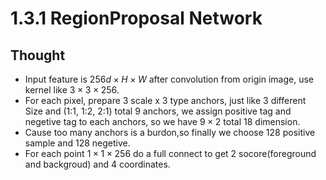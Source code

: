 # 1.3.1 RegionProposal Network
## Thought
+ Input feature is $256d \times H \times W$ after convolution from origin image, use kernel like $3 \times 3 \times 256$.
+ For each pixel, prepare 3 scale x 3 type anchors, just like 3 different Size and (1:1, 1:2, 2:1) total 9 anchors, we assign positive tag and negetive tag to each anchors, so we have $9 \times 2$ total 18 dimension.
+ Cause too many anchors is a burdon,so finally we choose 128 positive sample and 128 negetive.
+ For each point $1 \times 1 \times 256$ do a full connect to get 2 socore(foreground and backgroud) and 4 coordinates.